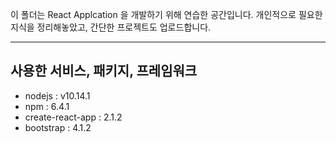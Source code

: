이 폴더는 React Applcation 을 개발하기 위해 연습한 공간입니다.
개인적으로 필요한 지식을 정리해놓았고, 간단한 프로젝트도 업로드합니다.
<hr/>

<h2>사용한 서비스, 패키지, 프레임워크</h2>

* nodejs : v10.14.1
* npm : 6.4.1
* create-react-app : 2.1.2
* bootstrap : 4.1.2
